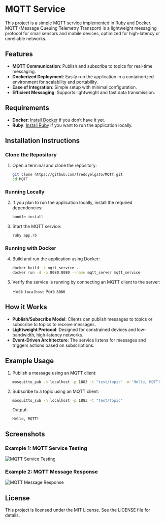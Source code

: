 # MQTT Service

This project is a simple MQTT service implemented in Ruby and Docker. MQTT (Message Queuing Telemetry Transport) is a lightweight messaging protocol for small sensors and mobile devices, optimized for high-latency or unreliable networks.

## Features

- **MQTT Communication**: Publish and subscribe to topics for real-time messaging.
- **Dockerized Deployment**: Easily run the application in a containerized environment for scalability and portability.
- **Ease of Integration**: Simple setup with minimal configuration.
- **Efficient Messaging**: Supports lightweight and fast data transmission.

## Requirements

- **Docker**: [Install Docker](https://www.docker.com/get-started) if you don’t have it yet.
- **Ruby**: [Install Ruby](https://www.ruby-lang.org/en/downloads/) if you want to run the application locally.

## Installation Instructions

### Clone the Repository

1. Open a terminal and clone the repository:

   ```bash
   git clone https://github.com/freddyelgato/MQTT.git
   cd MQTT
   ```

### Running Locally

2. If you plan to run the application locally, install the required dependencies:

   ```bash
   bundle install
   ```

3. Start the MQTT service:

   ```bash
   ruby app.rb
   ```

### Running with Docker

4. Build and run the application using Docker:

   ```bash
   docker build -t mqtt_service .
   docker run -d -p 8080:8080 --name mqtt_server mqtt_service
   ```

5. Verify the service is running by connecting an MQTT client to the server:

   Host: `localhost`
   Port: `8080`

## How it Works

- **Publish/Subscribe Model**: Clients can publish messages to topics or subscribe to topics to receive messages.
- **Lightweight Protocol**: Designed for constrained devices and low-bandwidth, high-latency networks.
- **Event-Driven Architecture**: The service listens for messages and triggers actions based on subscriptions.

## Example Usage

1. Publish a message using an MQTT client:

   ```bash
   mosquitto_pub -h localhost -p 1883 -t "test/topic" -m "Hello, MQTT!"
   ```

2. Subscribe to a topic using an MQTT client:

   ```bash
   mosquitto_sub -h localhost -p 1883 -t "test/topic"
   ```

   Output:

   ```
   Hello, MQTT!
   ```

## Screenshots

### Example 1: MQTT Service Testing
![MQTT Service Testing](https://i.postimg.cc/DZrtQ4GR/Prueba-MQTT.png)

### Example 2: MQTT Message Response
![MQTT Message Response](https://i.postimg.cc/Vvz2KsBv/Prueba-MQTT2.png)

## License

This project is licensed under the MIT License. See the LICENSE file for details.

